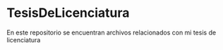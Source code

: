 TesisDeLicenciatura
===================

En este repositorio se encuentran archivos relacionados con mi tesis de licenciatura 
